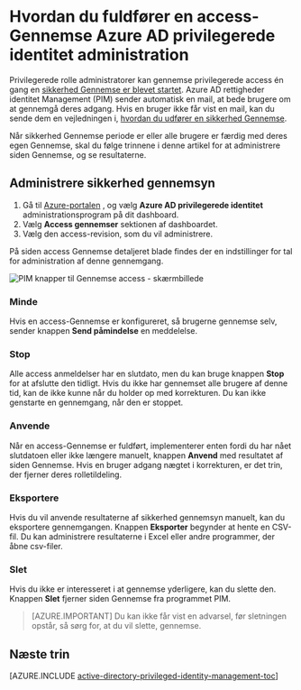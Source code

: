 <properties
   pageTitle="Hvordan du fuldfører en access-Gennemse | Microsoft Azure"
   description="Når du har startet en access-Gennemse Azure AD privilegerede identitet administration, se, hvordan du fuldfører den og få vist resultaterne"
   services="active-directory"
   documentationCenter=""
   authors="kgremban"
   manager="femila"
   editor=""/>

<tags
   ms.service="active-directory"
   ms.devlang="na"
   ms.topic="article"
   ms.tgt_pltfrm="na"
   ms.workload="identity"
   ms.date="06/30/2016"
   ms.author="kgremban"/>

# <a name="how-to-complete-an-access-review-in-azure-ad-privileged-identity-management"></a>Hvordan du fuldfører en access-Gennemse Azure AD privilegerede identitet administration


Privilegerede rolle administratorer kan gennemse privilegerede access én gang en [sikkerhed Gennemse er blevet startet](active-directory-privileged-identity-management-how-to-start-security-review.md). Azure AD rettigheder identitet Management (PIM) sender automatisk en mail, at bede brugere om at gennemgå deres adgang. Hvis en bruger ikke får vist en mail, kan du sende dem en vejledningen i, [hvordan du udfører en sikkerhed Gennemse](active-directory-privileged-identity-management-how-to-perform-security-review.md).

Når sikkerhed Gennemse periode er eller alle brugere er færdig med deres egen Gennemse, skal du følge trinnene i denne artikel for at administrere siden Gennemse, og se resultaterne.

## <a name="manage-security-reviews"></a>Administrere sikkerhed gennemsyn

1. Gå til [Azure-portalen](https://portal.azure.com/) , og vælg **Azure AD privilegerede identitet** administrationsprogram på dit dashboard.
2. Vælg **Access gennemser** sektionen af dashboardet.
3. Vælg den access-revision, som du vil administrere.

På siden access Gennemse detaljeret blade findes der en indstillinger for tal for administration af denne gennemgang.

![PIM knapper til Gennemse access - skærmbillede][1]

### <a name="remind"></a>Minde

Hvis en access-Gennemse er konfigureret, så brugerne gennemse selv, sender knappen **Send påmindelse** en meddelelse. 

### <a name="stop"></a>Stop

Alle access anmeldelser har en slutdato, men du kan bruge knappen **Stop** for at afslutte den tidligt. Hvis du ikke har gennemset alle brugere af denne tid, kan de ikke kunne når du holder op med korrekturen. Du kan ikke genstarte en gennemgang, når den er stoppet.

### <a name="apply"></a>Anvende

Når en access-Gennemse er fuldført, implementerer enten fordi du har nået slutdatoen eller ikke længere manuelt, knappen **Anvend** med resultatet af siden Gennemse. Hvis en bruger adgang nægtet i korrekturen, er det trin, der fjerner deres rolletildeling.  

### <a name="export"></a>Eksportere

Hvis du vil anvende resultaterne af sikkerhed gennemsyn manuelt, kan du eksportere gennemgangen. Knappen **Eksporter** begynder at hente en CSV-fil. Du kan administrere resultaterne i Excel eller andre programmer, der åbne csv-filer.

### <a name="delete"></a>Slet

Hvis du ikke er interesseret i at gennemse yderligere, kan du slette den. Knappen **Slet** fjerner siden Gennemse fra programmet PIM.

> [AZURE.IMPORTANT] Du kan ikke får vist en advarsel, før sletningen opstår, så sørg for, at du vil slette, gennemse.


<!--Every topic should have next steps and links to the next logical set of content to keep the customer engaged-->
## <a name="next-steps"></a>Næste trin
[AZURE.INCLUDE [active-directory-privileged-identity-management-toc](../../includes/active-directory-privileged-identity-management-toc.md)]


<!--Image references-->

[1]: ./media/active-directory-privileged-identity-management-how-to-complete-review/PIM_review_buttons.png

